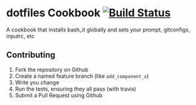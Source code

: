 dotfiles Cookbook [![Build Status](https://travis-ci.org/kitchenplan/chef-dotfiles.png?branch=master)](https://travis-ci.org/kitchenplan/chef-dotfiles)
=================

A cookbook that installs bash_it globally and sets your prompt, gitconfigs, inputrc, etc

Contributing
------------

1. Fork the repository on Github
2. Create a named feature branch (like `add_component_x`)
3. Write you change
4. Run the tests, ensuring they all pass (with travis)
5. Submit a Pull Request using Github
